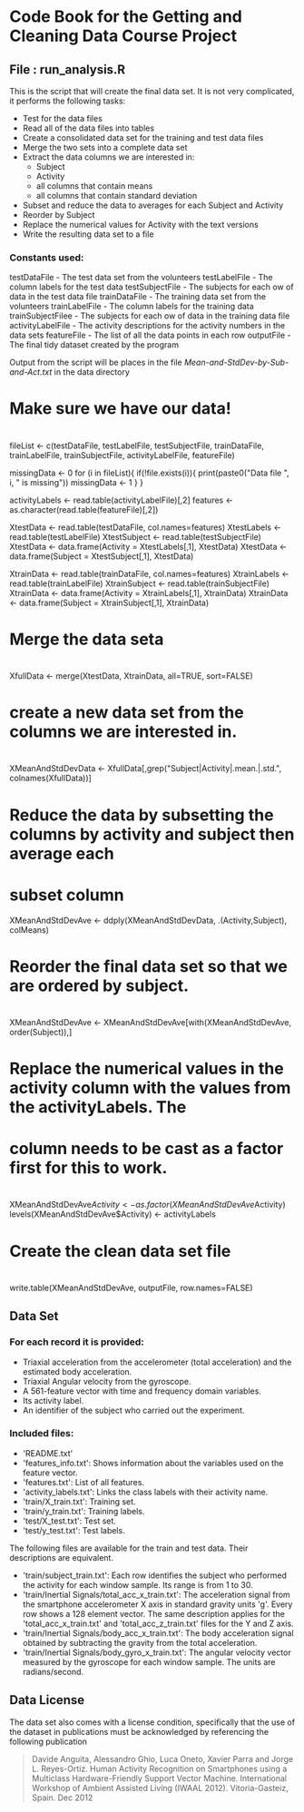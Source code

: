 # Code Book for the Getting and Cleaning Data Course Project

## File \: run_analysis.R

This is the script that will create the final data set. It is not very complicated, it performs the
following tasks:
* Test for the data files
* Read all of the data files into tables
* Create a consolidated data set for the training and test data files
* Merge the two sets into a complete data set
* Extract the data columns we are interested in:
  * Subject
  * Activity
  * all columns that contain means
  * all columns that contain standard deviation
* Subset and reduce the data to averages for each Subject and Activity
* Reorder by Subject
* Replace the numerical values for Activity with the text versions
* Write the resulting data set to a file

### Constants used:

testDataFile - The test data set from the volunteers
testLabelFile - The column labels for the test data
testSubjectFile - The subjects for each ow of data in the test data file
trainDataFile - The training data set from the volunteers
trainLabelFile - The column labels for the training data
trainSubjectFilee - The subjects for each ow of data in the training data file
activityLabelFile - The activity descriptions for the activity numbers in the data sets
featureFile - The list of all the data points in each row
outputFile - The final tidy dataset created by the program

Output from the script will be places in the file *Mean-and-StdDev-by-Sub-and-Act.txt* in the data directory


#
# Make sure we have our data!
#

fileList <- c(testDataFile, testLabelFile, testSubjectFile, 
              trainDataFile, trainLabelFile, trainSubjectFile, 
              activityLabelFile, featureFile)

missingData <- 0
for (i in fileList){
    if(!file.exists(i)){
        print(paste0("Data file ", i, " is missing"))
        missingData <- 1
    }
}



activityLabels <- read.table(activityLabelFile)[,2]
features <- as.character(read.table(featureFile)[,2])

XtestData <- read.table(testDataFile, col.names=features)
XtestLabels <- read.table(testLabelFile)
XtestSubject <- read.table(testSubjectFile)
XtestData <- data.frame(Activity = XtestLabels[,1], XtestData)
XtestData <- data.frame(Subject = XtestSubject[,1], XtestData)


XtrainData <- read.table(trainDataFile, col.names=features)
XtrainLabels <- read.table(trainLabelFile)
XtrainSubject <- read.table(trainSubjectFile)
XtrainData <- data.frame(Activity = XtrainLabels[,1], XtrainData)
XtrainData <- data.frame(Subject = XtrainSubject[,1], XtrainData)

#
# Merge the data seta
#

XfullData <- merge(XtestData, XtrainData, all=TRUE, sort=FALSE)

#
# create a new data set from the columns we are interested in.
#

XMeanAndStdDevData <- XfullData[,grep("Subject|Activity|.mean.|.std.", colnames(XfullData))]

#
# Reduce the data by subsetting the columns by activity and subject then average each 
# subset column

XMeanAndStdDevAve <- ddply(XMeanAndStdDevData, .(Activity,Subject), colMeans)

#
# Reorder the final data set so that we are ordered by subject.
#

XMeanAndStdDevAve <- XMeanAndStdDevAve[with(XMeanAndStdDevAve, order(Subject)),]

#
# Replace the numerical values in the activity column with the values from the activityLabels. The
# column needs to be cast as a factor first for this to work.
#

XMeanAndStdDevAve$Activity <- as.factor(XMeanAndStdDevAve$Activity)
levels(XMeanAndStdDevAve$Activity) <- activityLabels

#
# Create the clean data set file
#

write.table(XMeanAndStdDevAve, outputFile, row.names=FALSE)

## Data Set

### For each record it is provided:

- Triaxial acceleration from the accelerometer (total acceleration) and the estimated body acceleration.
- Triaxial Angular velocity from the gyroscope. 
- A 561-feature vector with time and frequency domain variables. 
- Its activity label. 
- An identifier of the subject who carried out the experiment.

### Included files:

* 'README.txt'
* 'features_info.txt': Shows information about the variables used on the feature vector.
* 'features.txt': List of all features.
* 'activity_labels.txt': Links the class labels with their activity name.
* 'train/X_train.txt': Training set.
* 'train/y_train.txt': Training labels.
* 'test/X_test.txt': Test set.
* 'test/y_test.txt': Test labels.

The following files are available for the train and test data. Their descriptions are equivalent. 

* 'train/subject_train.txt': Each row identifies the subject who performed the activity for each window sample. Its range is from 1 to 30. 
* 'train/Inertial Signals/total_acc_x_train.txt': The acceleration signal from the smartphone accelerometer X axis in standard gravity units 'g'. Every row shows a 128 element vector. The same description applies for the 'total_acc_x_train.txt' and 'total_acc_z_train.txt' files for the Y and Z axis. 
* 'train/Inertial Signals/body_acc_x_train.txt': The body acceleration signal obtained by subtracting the gravity from the total acceleration. 
* 'train/Inertial Signals/body_gyro_x_train.txt': The angular velocity vector measured by the gyroscope for each window sample. The units are radians/second. 

## Data License

The data set also comes with a license condition, specifically that the use of the dataset in publications must be acknowledged by referencing the following publication

> Davide Anguita, Alessandro Ghio, Luca Oneto, Xavier Parra and Jorge L. Reyes-Ortiz. Human Activity Recognition on Smartphones
> using a Multiclass Hardware-Friendly Support Vector Machine. International Workshop of Ambient Assisted Living (IWAAL 2012).
> Vitoria-Gasteiz, Spain. Dec 2012
